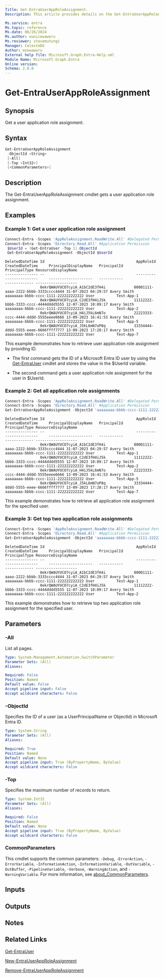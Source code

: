 ```yaml
---
Title: Get-EntraUserAppRoleAssignment.
Description: This article provides details on the Get-EntraUserAppRoleAssignment command.

Ms.service: entra
Ms.topic: reference
Ms.date: 06/26/2024
Ms.author: eunicewaweru
Ms.reviewer: stevemutungi
Manager: CelesteDG
Author: msewaweru
External help file: Microsoft.Graph.Entra-Help.xml
Module Name: Microsoft.Graph.Entra
Online version:
Schema: 2.0.0
---
```


# Get-EntraUserAppRoleAssignment

## Synopsis

Get a user application role assignment.

## Syntax

```powershell
Get-EntraUserAppRoleAssignment
 -ObjectId <String>
 [-All]
 [-Top <Int32>]
 [<CommonParameters>]
```

## Description

The Get-EntraUserAppRoleAssignment cmdlet gets a user application role assignment.

## Examples

### Example 1: Get a user application role assignment

```powershell
Connect-Entra -Scopes 'AppRoleAssignment.ReadWrite.All' #Delegated Permission
Connect-Entra -Scopes 'Directory.Read.All' #Application Permission
 $UserId = (Get-EntraUser -Top 1).ObjectId
 Get-EntraUserAppRoleAssignment -ObjectId $UserId
```

```output
DeletedDateTime Id                                          AppRoleId                            CreatedDateTime     PrincipalDisplayName   PrincipalId                          PrincipalType ResourceDisplayName
--------------- --                                          ---------                            ---------------     --------------------   -----------                          ------------- -------------------
                0ekrQWAUYUCO7cyiA_A1bC2dE3fH4i             00001111-aaaa-2222-bbbb-3333cccc4444 31-07-2023 04:29:57 Avery Smith            aaaaaaaa-bbbb-cccc-1111-222222222222 User          Test-App-1
                0ekrQWAUYUCO7cyiA_C2dE3fH4iJ5k             11112222-bbbb-3333-cccc-4444dddd5555 12-07-2023 10:09:17 Avery Smith            aaaaaaaa-bbbb-cccc-1111-222222222222 User          Test-App-2
                0ekrQWAUYUCO7cyiA_H4iJ5kL6mN7o             22223333-cccc-4444-dddd-5555eeee6666 13-09-2023 16:41:53 Avery Smith            aaaaaaaa-bbbb-cccc-1111-222222222222 User          Test-App-5
                0ekrQWAUYUCO7cyiA_J5kL6mN7oP8q             33334444-dddd-5555-eeee-6666ffff7777 13-09-2023 17:28:17 Avery Smith            aaaaaaaa-bbbb-cccc-1111-222222222222 User          Test-App-7

```

This example demonstrates how to retrieve user application role assignment by providing ID.
  
- The first command gets the ID of a Microsoft Entra ID user by using the [Get-EntraUser](./Get-EntraUser.md) cmdlet and stores the value in the $UserId variable.  

- The second command gets a user application role assignment for the user in $UserId.

### Example 2: Get all application role assignments

```powershell
Connect-Entra -Scopes 'AppRoleAssignment.ReadWrite.All' #Delegated Permission
Connect-Entra -Scopes 'Directory.Read.All' #Application Permission
Get-EntraUserAppRoleAssignment -ObjectId 'aaaaaaaa-bbbb-cccc-1111-222222222222' -All 
```

```Output
DeletedDateTime Id                                          AppRoleId                            CreatedDateTime     PrincipalDisplayName   PrincipalId                          PrincipalType ResourceDisplayName
--------------- --                                          ---------                            ---------------     --------------------   -----------                          ------------- -------------------
                0ekrQWAUYUCO7cyiA_A1bC2dE3fH4i             00001111-aaaa-2222-bbbb-3333cccc4444 31-07-2023 04:29:57 Avery Smith            aaaaaaaa-bbbb-cccc-1111-222222222222 User          Test-App-1
                0ekrQWAUYUCO7cyiA_C2dE3fH4iJ5k             11112222-bbbb-3333-cccc-4444dddd5555 12-07-2023 10:09:17 Avery Smith            aaaaaaaa-bbbb-cccc-1111-222222222222 User          Test-App-2 
                0ekrQWAUYUCO7cyiA_H4iJ5kL6mN7o             22223333-cccc-4444-dddd-5555eeee6666 13-09-2023 16:41:53 Avery Smith            aaaaaaaa-bbbb-cccc-1111-222222222222 User          Test-App-5
                0ekrQWAUYUCO7cyiA_J5kL6mN7oP8q             33334444-dddd-5555-eeee-6666ffff7777 13-09-2023 17:28:17 Avery Smith            aaaaaaaa-bbbb-cccc-1111-222222222222 User          Test-App-7
```

This example demonstrates how to retrieve all application role assignment for the specified user.

### Example 3: Get top two application role assignments

```powershell
Connect-Entra -Scopes 'AppRoleAssignment.ReadWrite.All' #Delegated Permission
Connect-Entra -Scopes 'Directory.Read.All' #Application Permission
Get-EntraUserAppRoleAssignment -ObjectId 'aaaaaaaa-bbbb-cccc-1111-222222222222' -Top 2
```

```Output
DeletedDateTime Id                                          AppRoleId                            CreatedDateTime     PrincipalDisplayName   PrincipalId                          PrincipalType ResourceDisplayName
--------------- --                                          ---------                            ---------------     --------------------   -----------                          ------------- -------------------
                0ekrQWAUYUCO7cyiA_A1bC2dE3fH4i             00001111-aaaa-2222-bbbb-3333cccc4444 31-07-2023 04:29:57 Avery Smith            aaaaaaaa-bbbb-cccc-1111-222222222222 User          Test-App-1
                0ekrQWAUYUCO7cyiA_C2dE3fH4iJ5k             11112222-bbbb-3333-cccc-4444dddd5555 12-07-2023 10:09:17 Avery Smith            aaaaaaaa-bbbb-cccc-1111-222222222222 User          Test-App-2 
```

This example demonstrates how to retrieve top two application role assignment for the specified user.

## Parameters

### -All

List all pages.

```yaml
Type: System.Management.Automation.SwitchParameter
Parameter Sets: (All)
Aliases:

Required: False
Position: Named
Default value: False
Accept pipeline input: False
Accept wildcard characters: False
```

### -ObjectId

Specifies the ID of a user (as a UserPrincipalName or ObjectId) in Microsoft Entra ID.

```yaml
Type: System.String
Parameter Sets: (All)
Aliases:

Required: True
Position: Named
Default value: None
Accept pipeline input: True (ByPropertyName, ByValue)
Accept wildcard characters: False
```

### -Top

Specifies the maximum number of records to return.

```yaml
Type: System.Int32
Parameter Sets: (All)
Aliases:

Required: False
Position: Named
Default value: None
Accept pipeline input: True (ByPropertyName, ByValue)
Accept wildcard characters: False
```

### CommonParameters

This cmdlet supports the common parameters: `-Debug`, `-ErrorAction`, `-ErrorVariable`, `-InformationAction`, `-InformationVariable`, `-OutVariable`, `-OutBuffer`, `-PipelineVariable`, `-Verbose`, `-WarningAction`, and `-WarningVariable`. For more information, see [about_CommonParameters](https://go.microsoft.com/fwlink/?LinkID=113216).

## Inputs

## Outputs

## Notes

## Related Links

[Get-EntraUser](Get-EntraUser.md)

[New-EntraUserAppRoleAssignment](New-EntraUserAppRoleAssignment.md)

[Remove-EntraUserAppRoleAssignment](Remove-EntraUserAppRoleAssignment.md)
